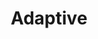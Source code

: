 ---
layout: default
layout_grid: true
title: Adaptive
keywords: adaptive app developers help cloud build adaptive cloud
description: Adaptive Runtime Library for TypeScript to JavaScript Web applications.
class: fa fa-industry
class_value:
project_slug: adaptive-arp-typescript
project_type: Library
project_tech: TypeScript
project_quality:            <a hred="https://www.codacy.com/public/carlos/adaptive-arp-typescript"><img src="https://www.codacy.com/project/badge/f4ffa188d3bb4be99a7ad2363be2b1bc"></a>
project_release_extra:
project_version_extra:
project_devdependencies:
project_dependencies:
sitemap:
priority: 1.0
lastmod: 2015-10-27T11:07:00+01:00
---